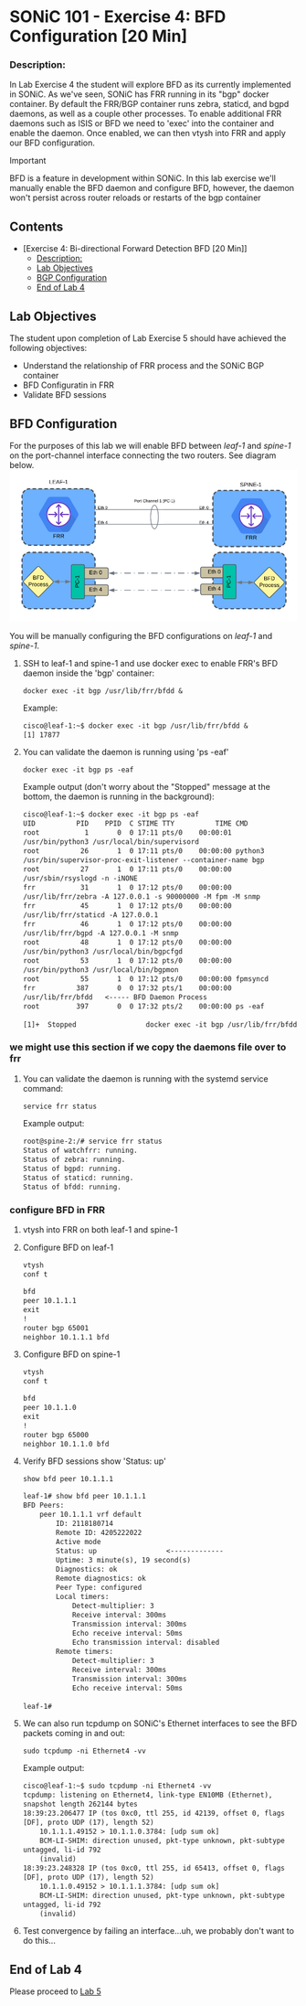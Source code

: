 # SONiC 101 - Exercise 4: BFD Configuration [20 Min]

### Description: 
In Lab Exercise 4 the student will explore BFD as its currently implemented in SONiC. As we've seen, SONiC has FRR running in its "bgp" docker container. By default the FRR/BGP container runs zebra, staticd, and bgpd daemons, as well as a couple other processes. To enable additional FRR daemons such as ISIS or BFD we need to 'exec' into the container and enable the daemon. Once enabled, we can then vtysh into FRR and apply our BFD configuration.

> [!IMPORTANT]
> BFD is a feature in development within SONiC. In this lab exercise we'll manually enable the BFD daemon and configure BFD, however, the daemon won't persist across router reloads or restarts of the bgp container

## Contents
- [Exercise 4: Bi-directional Forward Detection BFD \[20 Min\]]
    - [Description:](#description)
  - [Lab Objectives](#lab-objectives)
  - [BGP Configuration](#bfd-configuration)
  - [End of Lab 4](#end-of-lab-4)
  
## Lab Objectives
The student upon completion of Lab Exercise 5 should have achieved the following objectives:

* Understand the relationship of FRR process and the SONiC BGP container
* BFD Configuratin in FRR
* Validate BFD sessions

## BFD Configuration

For the purposes of this lab we will enable BFD between *leaf-1* and *spine-1* on the port-channel interface connecting the two routers. See diagram below.
![BFD diagram](./topo-drawings/bfd-overview.png)

You will be manually configuring the BFD configurations on *leaf-1* and *spine-1*. 

1.  SSH to leaf-1 and spine-1 and use docker exec to enable FRR's BFD daemon inside the 'bgp' container:

	```
	docker exec -it bgp /usr/lib/frr/bfdd &
	```

	Example:
	```
	cisco@leaf-1:~$ docker exec -it bgp /usr/lib/frr/bfdd &
	[1] 17877
	```

2.  You can validate the daemon is running using 'ps -eaf'
   
	```
	docker exec -it bgp ps -eaf
	```
	Example output (don't worry about the "Stopped" message at the bottom, the daemon is running in the background):
	```
	cisco@leaf-1:~$ docker exec -it bgp ps -eaf
	UID          PID    PPID  C STIME TTY          TIME CMD
	root           1       0  0 17:11 pts/0    00:00:01 /usr/bin/python3 /usr/local/bin/supervisord
	root          26       1  0 17:11 pts/0    00:00:00 python3 /usr/bin/supervisor-proc-exit-listener --container-name bgp
	root          27       1  0 17:11 pts/0    00:00:00 /usr/sbin/rsyslogd -n -iNONE
	frr           31       1  0 17:12 pts/0    00:00:00 /usr/lib/frr/zebra -A 127.0.0.1 -s 90000000 -M fpm -M snmp
	frr           45       1  0 17:12 pts/0    00:00:00 /usr/lib/frr/staticd -A 127.0.0.1
	frr           46       1  0 17:12 pts/0    00:00:00 /usr/lib/frr/bgpd -A 127.0.0.1 -M snmp
	root          48       1  0 17:12 pts/0    00:00:00 /usr/bin/python3 /usr/local/bin/bgpcfgd
	root          53       1  0 17:12 pts/0    00:00:00 /usr/bin/python3 /usr/local/bin/bgpmon
	root          55       1  0 17:12 pts/0    00:00:00 fpmsyncd
	frr          387       0  0 17:32 pts/1    00:00:00 /usr/lib/frr/bfdd   <----- BFD Daemon Process
	root         397       0  0 17:32 pts/2    00:00:00 ps -eaf

	[1]+  Stopped                 docker exec -it bgp /usr/lib/frr/bfdd
	```
### we might use this section if we copy the daemons file over to frr
1.  You can validate the daemon is running with the systemd service command:
   
	```
	service frr status
	```
	Example output:
	```
	root@spine-2:/# service frr status
	Status of watchfrr: running.
	Status of zebra: running.
	Status of bgpd: running.
	Status of staticd: running.
	Status of bfdd: running.
	```

### configure BFD in FRR 
1.  vtysh into FRR on both leaf-1 and spine-1

2.  Configure BFD on leaf-1
	```
	vtysh
	conf t
	```
	```
	bfd
	peer 10.1.1.1
	exit
	!
	router bgp 65001
	neighbor 10.1.1.1 bfd
	```

3.  Configure BFD on spine-1

	```
	vtysh
	conf t
	```
	```
	bfd
	peer 10.1.1.0
	exit
	!
	router bgp 65000
	neighbor 10.1.1.0 bfd
	```

4.  Verify BFD sessions show 'Status: up'

	```
	show bfd peer 10.1.1.1
	```
	```
	leaf-1# show bfd peer 10.1.1.1
	BFD Peers:
		peer 10.1.1.1 vrf default
			ID: 2118180714
			Remote ID: 4205222022
			Active mode
			Status: up                 <------------- 
			Uptime: 3 minute(s), 19 second(s)
			Diagnostics: ok
			Remote diagnostics: ok
			Peer Type: configured
			Local timers:
				Detect-multiplier: 3
				Receive interval: 300ms
				Transmission interval: 300ms
				Echo receive interval: 50ms
				Echo transmission interval: disabled
			Remote timers:
				Detect-multiplier: 3
				Receive interval: 300ms
				Transmission interval: 300ms
				Echo receive interval: 50ms

	leaf-1# 
	```

5.  We can also run tcpdump on SONiC's Ethernet interfaces to see the BFD packets coming in and out:

	```
	sudo tcpdump -ni Ethernet4 -vv
	```
	Example output:
	```
	cisco@leaf-1:~$ sudo tcpdump -ni Ethernet4 -vv
	tcpdump: listening on Ethernet4, link-type EN10MB (Ethernet), snapshot length 262144 bytes
	18:39:23.206477 IP (tos 0xc0, ttl 255, id 42139, offset 0, flags [DF], proto UDP (17), length 52)
		10.1.1.1.49152 > 10.1.1.0.3784: [udp sum ok] 
		BCM-LI-SHIM: direction unused, pkt-type unknown, pkt-subtype untagged, li-id 792
		(invalid)
	18:39:23.248328 IP (tos 0xc0, ttl 255, id 65413, offset 0, flags [DF], proto UDP (17), length 52)
		10.1.1.0.49152 > 10.1.1.1.3784: [udp sum ok] 
		BCM-LI-SHIM: direction unused, pkt-type unknown, pkt-subtype untagged, li-id 792
		(invalid)
	```

6.  Test convergence by failing an interface...uh, we probably don't want to do this...



## End of Lab 4
Please proceed to [Lab 5](https://github.com/scurvy-dog/sonic-dcloud/blob/main/1-SONiC_101/lab_exercise_5.md)
